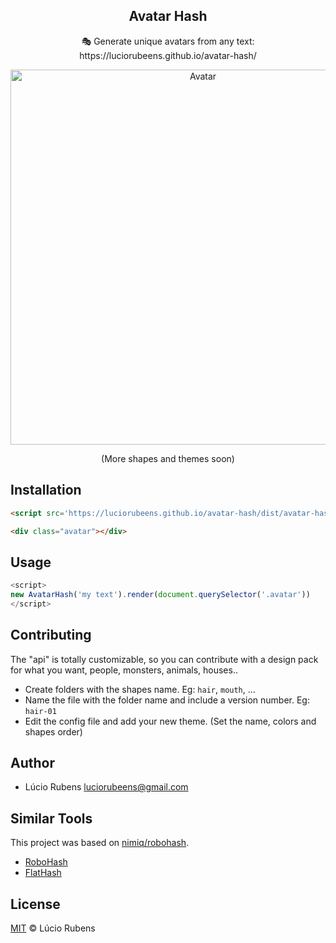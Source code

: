 <p align="center">
  <h2 align="center">Avatar Hash</h2>
  <p align="center">🎭 Generate unique avatars from any text: https://luciorubeens.github.io/avatar-hash/</p>
</p>

<p align="center"><img src="https://i.imgur.com/V7WcroX.png" width="600px" alt="Avatar"></p>
<p align="center">(More shapes and themes soon)</p>

## Installation

```html
<script src='https://luciorubeens.github.io/avatar-hash/dist/avatar-hash.js'></script>

<div class="avatar"></div>
```

## Usage

```javascript
<script>
new AvatarHash('my text').render(document.querySelector('.avatar'))
</script>
```

## Contributing

The "api" is totally customizable, so you can contribute with a design pack for what you want, people, monsters, animals, houses..

- Create folders with the shapes name. Eg: `hair`, `mouth`, ...
- Name the file with the folder name and include a version number. Eg: `hair-01`
- Edit the config file and add your new theme. (Set the name, colors and shapes order)

## Author

- Lúcio Rubens <luciorubeens@gmail.com>
 
## Similar Tools

This project was based on [nimiq/robohash](https://github.com/nimiq/robohash).

- [RoboHash](https://robohash.org)
- [FlatHash](http://flathash.com)

## License

[MIT](LICENSE) © Lúcio Rubens
